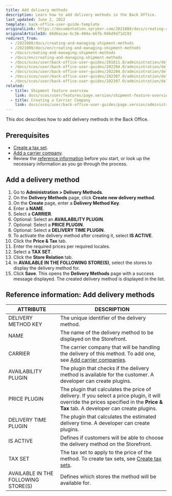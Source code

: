 ```yaml
---
title: Add delivery methods
description: Learn how to add delivery methods in the Back Office.
last_updated: June 2, 2022
template: back-office-user-guide-template
originalLink: https://documentation.spryker.com/2021080/docs/creating-and-managing-shipment-methods
originalArticleId: 66d6acae-6c36-404a-b6fb-0dbd9d71d193
redirect_from:
  - /2021080/docs/creating-and-managing-shipment-methods
  - /2021080/docs/en/creating-and-managing-shipment-methods
  - /docs/creating-and-managing-shipment-methods
  - /docs/en/creating-and-managing-shipment-methods
  - /docs/scos/user/back-office-user-guides/201811.0/administration/delivery-methods/creating-and-managing-delivery-methods.html
  - /docs/scos/user/back-office-user-guides/202204.0/administration/delivery-methods/creating-and-managing-delivery-methods.html
  - /docs/scos/user/back-office-user-guides/202204.0/administration/delivery-methods/add-delivery-methods.htmll
  - /docs/scos/user/back-office-user-guides/202307.0/administration/delivery-methods/creating-and-managing-delivery-methods.html
  - /docs/scos/user/back-office-user-guides/202307.0/administration/delivery-methods/add-delivery-methods.html
related:
  - title: Shipment feature overview
    link: docs/scos/user/features/page.version/shipment-feature-overview.html
  - title: Creating a Carrier Company
    link: docs/scos/user/back-office-user-guides/page.version/administration/delivery-methods/creating-carrier-companies.html
---
```


This doc describes how to add delivery methods in the Back Office.

## Prerequisites

* [Create a tax set](/docs/pbc/all/tax-management/{{page.version}}/base-shop/manage-in-the-back-office/create-tax-sets.html).
* [Add a carrier company](/docs/pbc/all/carrier-management/{{site.version}}/base-shop/manage-in-the-back-office/add-carrier-companies.html).
* Review the [reference information](#reference-information-add-delivery-methods) before you start, or look up the necessary information as you go through the process.

## Add a delivery method

1. Go to **Administration&nbsp;<span aria-label="and then">></span> Delivery Methods**.
2. On the **Delivery Methods** page, click **Create new delivery method**.
3. On the **Create** page, enter a **Delivery Method Key**.
4. Enter a **NAME**.
5. Select a **CARRIER**.
6. Optional: Select an **AVAILABILITY PLUGIN**.
7. Optional: Select a **PRICE PLUGIN**.
8. Optional: Select a **DELIVERY TIME PLUGIN**.
9. To activate the delivery method after creating it, select **IS ACTIVE**.
10. Click the **Price & Tax** tab.
11. Enter the required prices per required locales.
12. Select a **TAX SET**.
13. Click the **Store Relation** tab.
14. In **AVAILABLE IN THE FOLLOWING STORE(S)**, select the stores to display the delivery method for.
15. Click **Save**.
    This opens the **Delivery Methods** page with a success message displayed. The created delivery method is displayed in the list.

## Reference information: Add delivery methods

| ATTRIBUTE | DESCRIPTION |
| --- | --- |
| DELIVERY METHOD KEY | The unique identifier of the delivery method. |
| NAME | The name of the delivery method to be displayed on the Storefront. |
| CARRIER | The carrier company that will be handling the delivery of this method. To add one, see [Add carrier companies](/docs/pbc/all/carrier-management/{{site.version}}/base-shop/manage-in-the-back-office/add-carrier-companies.html). |
| AVAILABILITY PLUGIN | The plugin that checks if the delivery method is available for the customer. A developer can create plugins. |
|  PRICE PLUGIN | The plugin that calculates the price of delivery. If you select a price  plugin, it will override the prices specified in the **Price & Tax** tab. A developer can create plugins. |
| DELIVERY TIME PLUGIN | The plugin that calculates the estimated delivery time. A developer can create plugins. |
| IS ACTIVE | Defines if customers will be able to choose the delivery method on the Storefront. |
| TAX SET | The tax set to apply to the price of the method. To create tax sets, see [Create tax sets](/docs/pbc/all/tax-management/{{page.version}}/base-shop/manage-in-the-back-office/create-tax-sets.html).
| AVAILABLE IN THE FOLLOWING STORE(S) | Defines which stores the method will be available for. |
